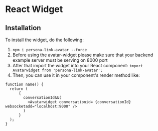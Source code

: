 # React Widget

## Installation

To install the widget, do the following:

1. `npm i persona-link-avatar --force`
2. Before using the avatar-widget please make sure that your backend example server must be serving on 8000 port
3. After that import the widget into your React component: `import Avatarwidget from 'persona-link-avatar';`
4. Then, you can use it in your component's render method like:

```
function name() {
  return (
      {
        conversationId&&( 
          <Avatarwidget conversationid= {conversationId} websocketadd="localhost:9000" />
        )
      }
  );
}
```